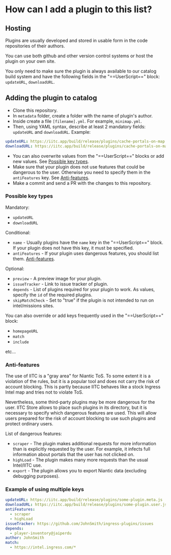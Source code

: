 # How can I add a plugin to this list?

## Hosting

Plugins are usually developed and stored in usable form in the code repositories of their authors.

You can use both github and other version control systems or host the plugin on your own site.

You only need to make sure the plugin is always available to our catalog build system and have the following fields in the "==UserScript==" block: `updateURL`, `downloadURL`.

## Adding the plugin to catalog

- Clone this repository.
- In `metadata` folder, create a folder with the name of plugin's author.
- Inside create a file `[filename].yml`. For example, `minimap.yml`.
- Then, using YAML syntax, describe at least 2 mandatory fields: `updateURL` and `downloadURL`. Example:
```yaml
updateURL: https://iitc.app/build/release/plugins/cache-portals-on-map.meta.js
downloadURL: https://iitc.app/build/release/plugins/cache-portals-on-map.user.js
```
- You can also overwrite values from the "==UserScript==" blocks or add new values. See [Possible key types](#possible-key-types).
- Make sure that your plugin does not use features that could be dangerous to the user. Otherwise you need to specify them in the `antiFeatures` key. See [Anti-features](#anti-features).
- Make a commit and send a PR with the changes to this repository.

### Possible key types

Mandatory:

* `updateURL`
* `downloadURL`

Conditional:

* `name` - Usually plugins have the `name` key in the "==UserScript==" block. If your plugin does not have this key, it must be specified.
* `antiFeatures` - If your plugin uses dangerous features, you should list them. [Anti-features](#anti-features).

Optional:

* `preview` - A preview image for your plugin.
* `issueTracker` - Link to issue tracker of plugin.
* `depends` - List of plugins required for your plugin to work. As values, specify the `id` of the required plugins.
* `skipMatchCheck` - Set to "true" if the plugin is not intended to run on intel/missions sites.

You can also override or add keys frequently used in the "==UserScript==" block:

* `homepageURL`
* `match`
* `include`

etc...

### Anti-features

The use of IITC is a "gray area" for Niantic ToS.
To some extent it is a violation of the rules, but it is a popular tool and does not carry the risk of account blocking.
This is partly because IITC behaves like a stock Ingress Intel map and tries not to violate ToS.

Nevertheless, some third-party plugins may be more dangerous for the user.
IITC Store allows to place such plugins in its directory, but it is necessary to specify which dangerous features are used.
This will allow users prepared for the risk of account blocking to use such plugins and protect ordinary users.

List of dangerous features:

* `scraper` - The plugin makes additional requests for more information than is explicitly requested by the user. For example, it infects full information about portals that the user has not clicked on.
* `highLoad` - The plugin makes many more requests than the usual Intel/IITC use.
* `export` - The plugin allows you to export Niantic data (excluding debugging purposes).

### Example of using multiple keys

```yml
updateURL: https://iitc.app/build/release/plugins/some-plugin.meta.js
downloadURL: https://iitc.app/build/release/plugins/some-plugin.user.js
antiFeatures:
  - scraper
  - highLoad
issueTracker: https://github.com/JohnSmith/ingress-plugins/issues
depends:
  - player-inventory@jaiperdu
author: JohnSmith
match:
  - https://intel.ingress.com/*
```
